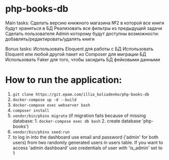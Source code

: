 # php-books-db

Main tasks: Сделать версию книжного магазина №2 в которой все книги будут храниться в БД
Реализовать все фильтры из предыдущей задачи
Сделать пользователя Admin которому будут доступны возможности: добавлять/редактировать/удалять книги

Bonus tasks: 
Использовать Eloquent для работы с БД
Использовать Eloquent или любой другой пакет из Composer для миграции БД
Использовать Faker для того, чтобы засидить БД фейковыми данными



# How to run the application:
1. `git clone https://git.epam.com/illia_koliadenko/php-books-db`
2. `docker-compose up -d --build`
3. `docker-compose exec webserver bash`
4. `composer install`
5. `vendor/bin/phinx migrate` (if migration fails because of missing database: 1. `docker-compose exec db bash` 2. create database 'php-books')
6. `vendor/bin/phinx seed:run`
7. to log in into the dashboard use email and password ('admin' for both users) from two randomly generated users in users table. If you want to access 'admin dashboard' use credentials of user with 'is_admin' set to 1  

